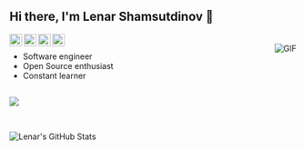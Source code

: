 ## Hi there, I'm Lenar Shamsutdinov 👋

<a href="#">
  <img align="left" alt="Lenar's Linkdein" width="22px" src="https://cdn-icons-png.flaticon.com/512/3536/3536505.png" />
</a>
<a href="#">
  <img align="left" alt="Lenar's Telegram" width="22px" src="https://cdn-icons-png.flaticon.com/512/3536/3536661.png" />
</a>
<a href="#">
  <img align="left" alt="Lenar's Whatsapp" width="22px" src="https://cdn-icons-png.flaticon.com/512/3536/3536445.png" />
</a>
<a href="#">
  <img align="left" alt="Lenar's Twitter" width="22px" src="https://cdn-icons-png.flaticon.com/512/3536/3536424.png" />
</a>

<br />

<img align="right" alt="GIF" src="https://media.giphy.com/media/13HgwGsXF0aiGY/giphy.gif" />

- Software engineer
- Open Source enthusiast
- Constant learner

## 

<p align="center"> 

[![](https://komarev.com/ghpvc/?username=m1ra9e)](https://komarev.com/ghpvc/?username=m1ra9e)

<br />

![Lenar's GitHub Stats](https://github-readme-stats.vercel.app/api?username=m1ra9e&hide=[%22issues%22,%22contribs%22]&show_icons=true&title_color=fff&icon_color=79ff97&text_color=9f9f9f&bg_color=151515)

<!--
  Icons taken from riajulislam :
    https://www.flaticon.com/free-icons/linkedin
    https://www.flaticon.com/free-icons/twitter
    https://www.flaticon.com/free-icons/whatsap
    https://www.flaticon.com/free-icons/telegram
-->
